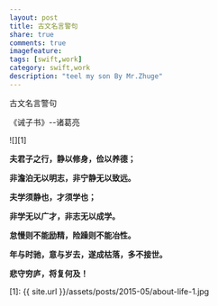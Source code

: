 ```yaml
---
layout: post
title: 古文名言警句
share: true
comments: true
imagefeature:
tags: [swift,work]
category: swift,work
description: "teel my son By Mr.Zhuge"
---
```


古文名言警句

《诫子书》--诸葛亮
<!--more-->


![][1]

**夫君子之行，静以修身，俭以养德；**

**非澹泊无以明志，非宁静无以致远。**

**夫学须静也，才须学也；**

**非学无以广才，非志无以成学。**

**怠慢则不能励精，险躁则不能冶性。**

**年与时驰，意与岁去，遂成枯落，多不接世。**

**悲守穷庐，将复何及！**



[1]: {{ site.url }}/assets/posts/2015-05/about-life-1.jpg